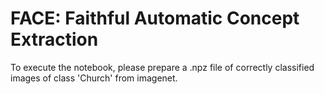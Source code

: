 # FACE: Faithful Automatic Concept Extraction

To execute the notebook, please prepare a .npz file of correctly classified images of class 'Church' from imagenet. 